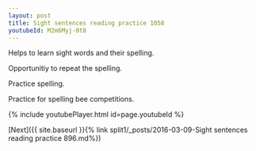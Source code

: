 ```yaml
---
layout: post
title: Sight sentences reading practice 1058
youtubeId: M2m6Myj-0t8
---
```

 
 
Helps to learn sight words and their spelling.

Opportunitiy to repeat the spelling. 

Practice spelling. 
 
Practice for spelling bee competitions. 
 
{% include youtubePlayer.html id=page.youtubeId %}
 
 

[Next]({{ site.baseurl }}{% link  split1/_posts/2016-03-09-Sight sentences reading practice 896.md%})
 
